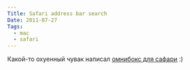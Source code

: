 ```yaml
---
Title: Safari address bar search
Date: 2011-07-27
Tags:
  - mac
  - safari
---
```


Какой-то охуенный чувак написал [омнибокс для сафари](https://github.com/rs/SafariOmnibar) :)